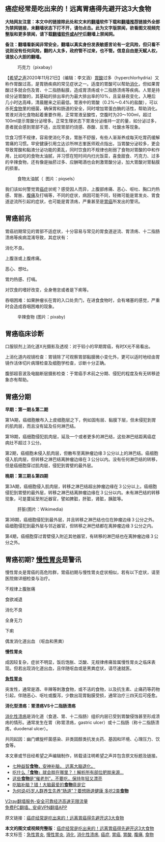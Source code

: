  <h2>癌症经常是吃出来的！远离胃癌得先避开这3大食物</h2> <p class="notice"><b>大陆网友注意：本文中的链接除此处和文末的<a href="https://github.com/bannedbook/fanqiang" >翻墙</a>软件下载和<a href="https://github.com/killgcd/justmysocks/blob/master/README.md">翻墙推荐</a>链接外全部为禁网链接，未翻墙状态下打不开，请勿点击。此为文字版禁闻，欲看图文视频完整版和更多禁闻，请下载<a href="https://github.com/bannedbook/fanqiang">翻墙软件或APP</a>后翻墙上禁闻网。</p><p>备注：翻墙看新闻非常安全，翻墙以真实身份发表敏感言论有一定风险，但只看不说则没有任何风险，翻的人太多，政府管不过来，也不管。信息自由是天赋人权，请放心大胆的翻墙。</b></p>  <div class="entry"> <figure><figcaption>巧克力（pixabay）</figcaption></figure> <p>【<span class='wp_keywordlink_affiliate'><a href="https://www.soundofhope.org" title="希望之声" target="_blank">希望之声</a></span>2020年11月21日】（编辑：李文涵）<a href="https://www.bannedbook.org/bnews/tag/%E8%83%83%E9%85%B8/" class="st_tag internal_tag" rel="tag" title="标签 胃酸 下的日志">胃酸</a>过多（hyperchlorhydria）又称作胃酸过高，是胃肠疾病的常见症状之一。适度的胃酸可以帮助<a href="https://www.bannedbook.org/bnews/tag/%E6%B6%88%E5%8C%96/" class="st_tag internal_tag" rel="tag" title="标签 消化 下的日志">消化</a>，但如果胃酸过多就会伤及胃、十二指肠黏膜，造成胃溃疡或十二指肠溃疡等疾病。人胃是持续分泌胃酸的，其基础的排出率约为最大排出率的10%，且呈昼夜变化，入睡后几小时达高峰，清晨醒来之前最低。胃液中的胃酸（0.2%～0.4%的盐酸），可以杀死<a href="https://www.bannedbook.org/bnews/tag/%e9%a3%9f%e7%89%a9/" class="st_tag internal_tag" rel="tag" title="标签 食物 下的日志">食物</a>里的细菌，确保胃和肠道的安全，同时增加胃蛋白酶的活性，帮助消化。胃液对消化食物起着重要作用，正常胃液呈酸性，空腹时为20～100ml，超过100ml提示胃酸分泌增多。正常生理状态下胃液分泌维持一定的量，如分泌过多，患者就会感到胃部不适，出现胃部灼烧感、吞酸、反胃、吐酸水等现象。</p> <p>饮食习惯不规律，容易使消化不良，胃胀不舒服，有些人渐渐养成每天吃胃药缓解胃痛的习惯。早安健康引用立达诊所林志峯医师观点指出，当胃酸分泌较多，更会导致胃酸和黏液分泌功能的紊乱，同时饮食的不规律也削弱了食物对胃酸的中和作用，比如吃的食物太油腻，并习惯在短时间内扫光饭菜，喜食甜食、巧克力、过多的辛辣食物，还有像是抽菸过多、应酬喝酒也会刺激胃酸分泌，加大胃酸对胃黏膜的损害。</p> <figure><figcaption>食物太油腻（&nbsp; 图片：piqsels）</figcaption></figure> <p>我们该如何警觉胃<a href="https://www.bannedbook.org/bnews/tag/%e7%99%8c%e7%97%87/" class="st_tag internal_tag" rel="tag" title="标签 癌症 下的日志">癌症</a>状呢？感受因人而异，上腹部疼痛、恶心、呕吐、胸口灼热感、胃胀、<a href="https://www.bannedbook.org/bnews/tag/%e8%85%b9%e7%97%9b/" class="st_tag internal_tag" rel="tag" title="标签 腹痛 下的日志">腹痛</a>及打嗝等，不同的症状，病因可能不同，轻微可能是胃发炎、胃食道逆流所引起的症状，也可能是胃溃疡，严重甚至是<a href="https://www.bannedbook.org/bnews/tag/%E8%83%83%E7%99%8C/" class="st_tag internal_tag" rel="tag" title="标签 胃癌 下的日志">胃癌</a>所发出的警讯。</p> <h2>胃癌前兆</h2> <p>胃癌初期常见的胃部不适症状，十分容易与常见的胃食道逆流、胃溃疡、十二指肠溃疡等疾病混淆导致，其症状有：</p> <p>消化不良。</p> <p>上腹涨或上腹疼痛。</p> <p>恶心、想吐。</p> <p>胃灼热感、打嗝。</p> <p>对饮食的嗜好改变，全身倦怠或者是下痢等。</p>  <p>吞咽困难：如果肿瘤长在胃的入口处贲门，在进食食物时，会有堵塞的感觉，严重时会造成吞咽困难的现象。</p> <figure><figcaption>辛辣食物   (图片：pixaby)</figcaption></figure> <h2><strong>胃癌临床诊断</strong></h2> <p>口服钡剂上消化道X光摄影及透视：对于较小的早期胃癌，有时X光不易看出。</p> <p>上消化道内视镜检查：胃镜除了可观察胃部黏膜微小变化外，更可以适时地经由胃镜作活体切片病理检查及细胞学检查，诊断十分正确。</p> <p>腹部超音波及电脑断层摄影检查：于胃癌手术前之分期、侵犯的程度及有无转移迹象亦有帮助。</p> <h2><strong>胃癌分期</strong></h2> <p><strong>早期：第一期＆第二期</strong></p> <p>第1A期，癌细胞散布入上皮细胞层之下，例如固有层、黏膜下层，但未侵犯到胃的肌肉层，而且没有延及任何淋巴结。</p> <p>第1B期，癌细胞侵犯肌肉层，延及一个或者更多的淋巴结，这些淋巴结距离癌症病灶不超过３公分。</p> <p>第2期，癌细胞未侵入肌肉层，但散布至离肿瘤边缘３公分以上的淋巴结。癌细胞侵入肌肉层，但转移之淋巴结离肿瘤边缘在３公分以内。没有任何淋巴结的转移，但是癌细胞穿过肌肉层，侵犯到胃壁的最外层。</p> <p><strong>晚期：第三期＆第四期</strong></p>  <p>第3A期，癌细胞侵入肌肉层，转移之淋巴结超出肿瘤边缘在３公分以上。癌细胞侵犯到胃壁的最外层，转移之淋巴结离肿瘤边缘在３公分以内。​未有淋巴结的转移现象，可是蔓延至附近器官，譬如脾脏，肝脏，肾脏，胰脏等。</p> <figure><figcaption>肝脏(图片：Wikimedia)</figcaption></figure> <p>第3B期，癌细胞侵犯到最外层，并且转移之淋巴结也位在肿瘤边缘３公分之外。癌细胞侵犯到最外层与邻近器官，但转移之淋巴结都在离肿瘤边缘３公分之内。</p> <p>第4期，癌细胞穿过胃壁侵入附近其他器官，有转移的淋巴结也在离肿瘤边缘３公分之外。</p> <h2>胃癌初期? <a href="https://www.bannedbook.org/bnews/tag/%e6%85%a2%e6%80%a7%e8%83%83%e7%82%8e/" class="st_tag internal_tag" rel="tag" title="标签 慢性胃炎 下的日志">慢性胃炎</a>是警讯</h2> <p>慢性胃炎是胃癌的高危险群，胃癌初期与慢性胃炎症状相似，若有以下症状，请至医院做详细检查与治疗。</p> <p>不规律上腹胀痛</p> <p>食欲减退</p> <p>消化不良</p> <p>全身无力</p> <p>下痢</p>  <p>偶发消化道出血 （呕血和黑粪）</p> <p><strong>慢性胃炎</strong></p> <p>成因较复杂，症状不明显，饭后饱胀、泛酸、无规律疼痛皆属慢性胃炎之临床表现。但若出现消化道出血，且伴随呕血或是黑粪症状，请尽速就医。</p> <p><strong><a href="https://www.bannedbook.org/bnews/tag/%e6%80%a5%e6%80%a7%e8%83%83%e7%82%8e/" class="st_tag internal_tag" rel="tag" title="标签 急性胃炎 下的日志">急性胃炎</a></strong></p> <p>突发性，通常是酒、辛辣等刺激食物，或不洁的食物，以及抗生素、止痛药等药物引起，伴随恶心、呕吐或腹泻，少数出现胃黏膜受损，通常治疗三四天后可痊愈。</p> <p><strong>消化型溃疡：胃溃疡VS十二指肠溃疡</strong></p> <p><a href="https://www.bannedbook.org/bnews/tag/%e6%b6%88%e5%8c%96%e6%80%a7%e6%ba%83%e7%96%a1/" class="st_tag internal_tag" rel="tag" title="标签 消化性溃疡 下的日志">消化性溃疡</a>是消化道（食道、胃、十二指肠）组织内层已受到胃酸侵蚀甚至形成溃疡的情形。通常发生在胃（称胃溃疡，gastric ulcer）或十二指肠（称十二指肠溃疡，duodenal ulcer）。</p> <p>共同起因：幽门螺旋杆菌感染、非类固醇类抗发炎药、基因和环境、心理压力、饮食等。</p> <p>本文章或节目经希望之声编辑制作，转载请注明希望之声并包含原文标题及链接。</p>  <ul class='op-related-articles' title='相关阅读'> <li><a href='https://www.bannedbook.org/bnews/bannedvideo/20201030/1434530.html' target='_blank'>七种益智<b>食物</b>，安神补脑， 远离大脑退化。</a></li> <li><a href='https://www.bannedbook.org/bnews/lifebaike/20201120/1433877.html' target='_blank'>吃什么「<b>食物</b>」就会胖在哪里？！解析所有部位肥胖来源…</a></li> <li><a href='https://www.bannedbook.org/bnews/comments/20201119/1433528.html' target='_blank'>这些<b>食物</b>是“催老剂”，不要吃，保持年轻又漂亮</a></li> <li><a href='https://www.bannedbook.org/bnews/lifebaike/20201119/1433435.html' target='_blank'>吃脑补脑？错！大脑最爱的<b>食物</b>竟是它</a></li> <li><a href='https://www.bannedbook.org/bnews/health/20201119/1433331.html' target='_blank'>为何说45岁人群养生先养“肠道”？要想肠道健康 多吃2类<b>食物</b></a></li> </ul> <p class="texttj"> <a href="https://github.com/bannedbook/fanqiang/wiki/V2ray%E6%9C%BA%E5%9C%BA" target="_blank">V2ray翻墙服务-安全可靠经济高速无限流量</a><br/> <a href="https://github.com/bannedbook/fanqiang/wiki/%E7%A6%81%E9%97%BB%E7%BD%91%E5%AE%89%E5%8D%93%E7%BF%BB%E5%A2%99%E6%96%B0%E9%97%BBAPP" target="_blank">免费PC翻墙、安卓VPN翻墙APP</a></p><p>原文链接：<a class="src_link"  href="https://www.soundofhope.org/post/393049" target="_blank">癌症经常是吃出来的！远离胃癌得先避开这3大食物</a></p><a name='sharetosocial'></a>       <div><b>本文的图文或视频完整版</b>：<a href='https://www.bannedbook.org/bnews/comments/20201121/1434733.html'>癌症经常是吃出来的！远离胃癌得先避开这3大食物</a></div>  </div><!--END ENTRY--> <div class="postfooter"> <div>本文标签：<a href="https://www.bannedbook.org/bnews/tag/%e6%80%a5%e6%80%a7%e8%83%83%e7%82%8e/" rel="tag">急性胃炎</a>, <a href="https://www.bannedbook.org/bnews/tag/%e6%85%a2%e6%80%a7%e8%83%83%e7%82%8e/" rel="tag">慢性胃炎</a>, <a href="https://www.bannedbook.org/bnews/tag/%E6%B6%88%E5%8C%96/" rel="tag">消化</a>, <a href="https://www.bannedbook.org/bnews/tag/%e6%b6%88%e5%8c%96%e6%80%a7%e6%ba%83%e7%96%a1/" rel="tag">消化性溃疡</a>, <a href="https://www.bannedbook.org/bnews/tag/%e7%99%8c%e7%97%87/" rel="tag">癌症</a>, <a href="https://www.bannedbook.org/bnews/tag/%E8%83%83%E7%99%8C/" rel="tag">胃癌</a>, <a href="https://www.bannedbook.org/bnews/tag/%E8%83%83%E9%85%B8/" rel="tag">胃酸</a>, <a href="https://www.bannedbook.org/bnews/tag/%e8%85%b9%e7%97%9b/" rel="tag">腹痛</a>, <a href="https://www.bannedbook.org/bnews/tag/%e9%a3%9f%e7%89%a9/" rel="tag">食物</a></div>  </div><!--END POSTFOOTER--> 
